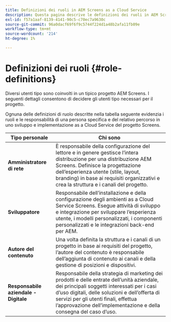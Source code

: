 ```yaml
---
title: Definizioni dei ruoli in AEM Screens as a Cloud Service
description: Questa pagina descrive le definizioni dei ruoli in AEM Screens as a Cloud Service.
exl-id: f57a1aaf-8139-4141-90c5-c70ec7a9630c
source-git-commit: 96a0dacf69f6f9c5744f224d1a48b2afa11fb09e
workflow-type: tm+mt
source-wordcount: '214'
ht-degree: 1%

---
```


# Definizioni dei ruoli {#role-definitions}

Diversi utenti tipo sono coinvolti in un tipico progetto AEM Screens. I seguenti dettagli consentono di decidere gli utenti tipo necessari per il progetto.

Ognuna delle definizioni di ruolo descritte nella tabella seguente evidenzia i ruoli e le responsabilità di una persona specifica e del relativo percorso in uno sviluppo e implementazione as a Cloud Service del progetto Screens.

| Tipo personale | Chi sono |
|--- |--- |
| **Amministratore di rete** | È responsabile della configurazione del lettore e in genere gestisce l’intera distribuzione per una distribuzione AEM Screens. Definisce la progettazione dell’esperienza utente (stile, layout, branding) in base ai requisiti organizzativi e crea la struttura e i canali del progetto. |
| **Sviluppatore** | Responsabile dell’installazione e della configurazione degli ambienti as a Cloud Service Screens. Esegue attività di sviluppo e integrazione per sviluppare l’esperienza utente, i modelli personalizzati, i componenti personalizzati e le integrazioni back-end per AEM. |
| **Autore del contenuto** | Una volta definita la struttura e i canali di un progetto in base ai requisiti del progetto, l’autore del contenuto è responsabile dell’aggiunta di contenuto ai canali e della gestione di posizioni e dispositivi. |
| **Responsabile aziendale - Digitale** | Responsabile della strategia di marketing dei prodotti e delle entrate dell’unità aziendale, dei principali soggetti interessati per i casi d’uso digitali, delle soluzioni e dell’offerta di servizi per gli utenti finali, effettua l’approvazione dell’implementazione e della consegna del caso d’uso. |

